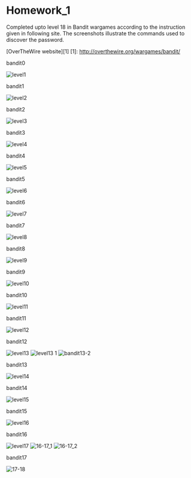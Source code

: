 # Homework_1

Completed upto level 18 in Bandit wargames according to the instruction given in following site. 
The screenshots illustrate the commands used to discover the password.

[OverTheWire website][1]
[1]: http://overthewire.org/wargames/bandit/

bandit0

![level1](https://cloud.githubusercontent.com/assets/18345099/14379173/67da2e8c-fd96-11e5-9095-f0c0db240e52.PNG)

bandit1

![level2](https://cloud.githubusercontent.com/assets/18345099/14379172/67d9d360-fd96-11e5-99f1-78743bb4a49c.PNG)

bandit2

![level3](https://cloud.githubusercontent.com/assets/18345099/14379174/67f8ba78-fd96-11e5-8851-da5313161e4a.PNG)

bandit3

![level4](https://cloud.githubusercontent.com/assets/18345099/14379176/67fc604c-fd96-11e5-8e67-21fe39f62d47.PNG)

bandit4

![level5](https://cloud.githubusercontent.com/assets/18345099/14379177/68082f6c-fd96-11e5-8a43-fc26fda8ea95.PNG)

bandit5

![level6](https://cloud.githubusercontent.com/assets/18345099/14379179/6831b74c-fd96-11e5-9b57-977792d46c57.PNG)

bandit6

![level7](https://cloud.githubusercontent.com/assets/18345099/14379178/6830fee2-fd96-11e5-91d8-5951db1db1b7.PNG)

bandit7

![level8](https://cloud.githubusercontent.com/assets/18345099/14379182/68333cfc-fd96-11e5-8fc4-0f2d56b51d30.PNG)

bandit8

![level9](https://cloud.githubusercontent.com/assets/18345099/14379181/68323082-fd96-11e5-9d0d-0e3c5277449c.PNG)

bandit9

![level10](https://cloud.githubusercontent.com/assets/18345099/14379180/68320cba-fd96-11e5-9260-7aff9cfdb75a.PNG)

bandit10

![level11](https://cloud.githubusercontent.com/assets/18345099/14379183/68380606-fd96-11e5-820f-58267e85b99d.PNG)

bandit11

![level12](https://cloud.githubusercontent.com/assets/18345099/14379184/685ae022-fd96-11e5-8c8c-09b81d501e9d.PNG)

bandit12

![level13](https://cloud.githubusercontent.com/assets/18345099/14379186/685fcf56-fd96-11e5-997a-a7237a5c210a.PNG)
![level13 1](https://cloud.githubusercontent.com/assets/18345099/14379185/685b552a-fd96-11e5-92f3-b7a3d4167969.jpg)
![bandit13-2](https://cloud.githubusercontent.com/assets/18345099/14379170/67d93ee6-fd96-11e5-8750-75110839fd44.jpg)

bandit13

![level14](https://cloud.githubusercontent.com/assets/18345099/14379187/6860ca8c-fd96-11e5-9689-2382e3bd0b6d.PNG)

bandit14

![level15](https://cloud.githubusercontent.com/assets/18345099/14379188/6867f546-fd96-11e5-9fbc-7695a9a8c71b.PNG)

bandit15

![level16](https://cloud.githubusercontent.com/assets/18345099/14379189/686c49de-fd96-11e5-865f-29ba3ccc7b38.PNG)

bandit16

![level17](https://cloud.githubusercontent.com/assets/18345099/14379190/68971a42-fd96-11e5-97fc-765808176342.PNG)
![16-17_1](https://cloud.githubusercontent.com/assets/18345099/14379168/67ca6a7e-fd96-11e5-8bf1-7fabc94344a2.PNG)
![16-17_2](https://cloud.githubusercontent.com/assets/18345099/14379169/67d4a2fa-fd96-11e5-87c5-47714580caf6.PNG)

bandit17

![17-18](https://cloud.githubusercontent.com/assets/18345099/14379171/67d976f4-fd96-11e5-8d6d-609075b6fb35.PNG)
